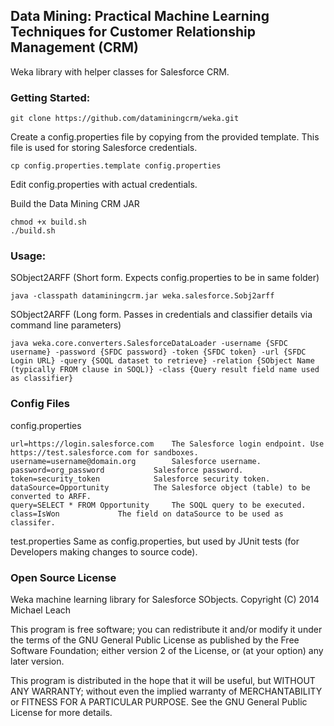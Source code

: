 ## Data Mining: Practical Machine Learning Techniques for Customer Relationship Management (CRM)

Weka library with helper classes for Salesforce CRM.

### Getting Started:
```
git clone https://github.com/dataminingcrm/weka.git
```

Create a config.properties file by copying from the provided template.
This file is used for storing Salesforce credentials.
```
cp config.properties.template config.properties
```
Edit config.properties with actual credentials.

Build the Data Mining CRM JAR
```
chmod +x build.sh
./build.sh
```

### Usage:

SObject2ARFF (Short form. Expects config.properties to be in same folder)
```
java -classpath dataminingcrm.jar weka.salesforce.Sobj2arff
```

SObject2ARFF (Long form. Passes in credentials and classifier details via command line parameters)
```
java weka.core.converters.SalesforceDataLoader -username {SFDC username} -password {SFDC password} -token {SFDC token} -url {SFDC Login URL} -query {SOQL dataset to retrieve} -relation {SObject Name (typically FROM clause in SOQL)} -class {Query result field name used as classifier}
```

### Config Files
config.properties
```
url=https://login.salesforce.com	The Salesforce login endpoint. Use https://test.salesforce.com for sandboxes.
username=username@domain.org		Salesforce username.
password=org_password			Salesforce password.
token=security_token			Salesforce security token.
dataSource=Opportunity			The Salesforce object (table) to be converted to ARFF.
query=SELECT * FROM Opportunity  	The SOQL query to be executed.
class=IsWon				The field on dataSource to be used as classifer.
```

test.properties
Same as config.properties, but used by JUnit tests (for Developers making changes to source code).

### Open Source License

Weka machine learning library for Salesforce SObjects.
Copyright (C) 2014  Michael Leach

This program is free software; you can redistribute it and/or
modify it under the terms of the GNU General Public License
as published by the Free Software Foundation; either version 2
of the License, or (at your option) any later version.

This program is distributed in the hope that it will be useful,
but WITHOUT ANY WARRANTY; without even the implied warranty of
MERCHANTABILITY or FITNESS FOR A PARTICULAR PURPOSE.  See the
GNU General Public License for more details.

